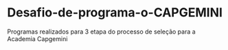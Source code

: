 # Desafio-de-programa-o-CAPGEMINI
Programas realizados para 3 etapa do processo de seleção para a Academia Capgemini

